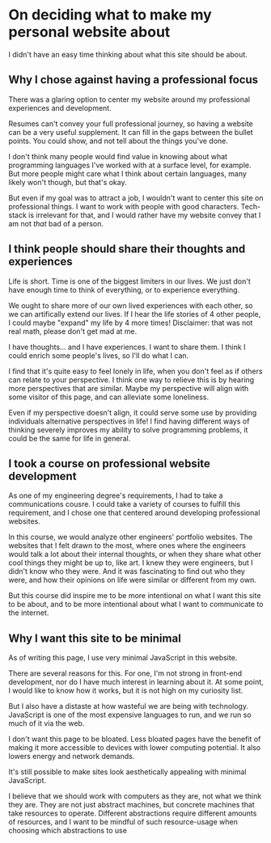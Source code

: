 
# On deciding what to make my personal website about

I didn't have an easy time thinking about what this site should be about.

## Why I chose against having a professional focus

There was a glaring option to center my website around my professional experiences and development.

Resumes can't convey your full professional journey, so having a website can be a very useful supplement. It can fill in the gaps between the bullet points. You could show, and not tell about the things you've done.

I don't think many people would find value in knowing about what programming languages I've worked with at a surface level, for example. But more people might care what I think about certain languages, many likely won't though, but that's okay.

But even if my goal was to attract a job, I wouldn't want to center this site on professional things. I want to work with people with good characters. Tech-stack is irrelevant for that, and I would rather have my website convey that I am not *that* bad of a person.

## I think people should share their thoughts and experiences

Life is short. Time is one of the biggest limiters in our lives. We just don't have enough time to think of everything, or to experience everything.

We ought to share more of our own lived experiences with each other, so we can artifically extend our lives. If I hear the life stories of 4 other people, I could maybe "expand" my life by 4 more times! Disclaimer: that was not real math, please don't get mad at me.

I have thoughts... and I have experiences. I want to share them. I think I could enrich some people's lives, so I'll do what I can.

I find that it's quite easy to feel lonely in life, when you don't feel as if others can relate to your perspective. I think one way to relieve this is by hearing more perspectives that are similar. Maybe my perspective will align with some visitor of this page, and can alleviate some loneliness.

Even if my perspective doesn't align, it could serve some use by providing individuals alternative perspectives in life! I find having different ways of thinking severely improves my ability to solve programming problems, it could be the same for life in general.

## I took a course on professional website development

As one of my engineering degree's requirements, I had to take a communications cousre. I could take a variety of courses to fulfill this requirement, and I chose one that centered around developing professional websites.

In this course, we would analyze other engineers' portfolio websites. The websites that I felt drawn to the most, where ones where the engineers would talk a lot about their internal thoughts, or when they share what other cool things they might be up to, like art. I knew they were engineers, but I didn't know who they were. And it was fascinating to find out who they were, and how their opinions on life were similar or different from my own.

But this course did inspire me to be more intentional on what I want this site to be about, and to be more intentional about what I want to communicate to the internet.

## Why I want this site to be minimal

As of writing this page, I use very minimal JavaScript in this website.

There are several reasons for this. For one, I'm not strong in front-end development, nor do I have much interest in learning about it. At some point, I would like to know how it works, but it is not high on my curiosity list.

But I also have a distaste at how wasteful we are being with technology. JavaScript is one of the most expensive languages to run, and we run so much of it via the web.

I don't want this page to be bloated. Less bloated pages have the benefit of making it more accessible to devices with lower computing potential. It also lowers energy and network demands.

It's still possible to make sites look aesthetically appealing with minimal JavaScript.

I believe that we should work with computers as they are, not what we think they are. They are not just abstract machines, but concrete machines that take resources to operate. Different abstractions require different amounts of resources, and I want to be mindful of such resource-usage when choosing which abstractions to use